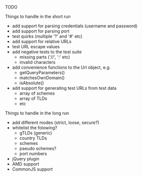 TODO

Things to handle in the short run


* add support for parsing credentials (username and password)
* add support for parsing port
* test quirks (multiple '?' and '#' etc)
* add support for relative URLs
* test URL escape values
* add negative tests to the test suite
    * missing parts ('//', ':' etc)
    * invalid characters
* add convenience functions to the Url object, e.g.
    * getQueryParameters()
    * matchesOwnDomain()
    * isAbsolute()
* add support for generating test URLs from test data
    * array of schemes
    * array of TLDs
    * etc

Things to handle in the long run
* add different modes (strict, loose, secure?)
* whitelist the folowing?
    * gTLDs (generic)
    * country TLDs
    * schemes
    * pseudo schemes?
    * port numbers
* jQuery plugin
* AMD support
* CommonJS support
